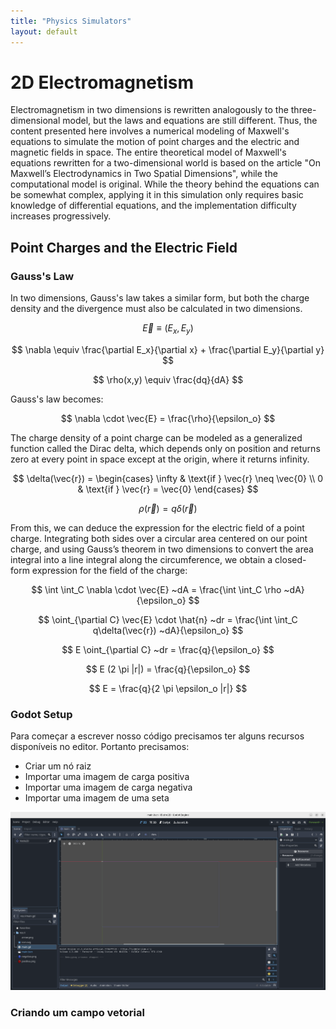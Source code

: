 ```yaml
---
title: "Physics Simulators"
layout: default
---
```


<style>
.site-header {
  display: none;
}
</style>


<head>
<style>
a {
  color: #59b390;
  text-decoration: none;
}
a:hover {
  color: #006400;
  text-decoration: underline;
}
</style>
</head>

<!-- Enables MathJax -->
<script type="text/javascript" async
  src="https://cdn.jsdelivr.net/npm/mathjax@3/es5/tex-mml-chtml.js">
</script>

# 2D Electromagnetism

Electromagnetism in two dimensions is rewritten analogously to the three-dimensional model, but the laws and equations are still different. Thus, the content presented here involves a numerical modeling of Maxwell's equations to simulate the motion of point charges and the electric and magnetic fields in space. The entire theoretical model of Maxwell's equations rewritten for a two-dimensional world is based on the article "On Maxwell’s Electrodynamics in Two Spatial Dimensions", while the computational model is original. While the theory behind the equations can be somewhat complex, applying it in this simulation only requires basic knowledge of differential equations, and the implementation difficulty increases progressively.

## Point Charges and the Electric Field

### Gauss's Law

In two dimensions, Gauss's law takes a similar form, but both the charge density and the divergence must also be calculated in two dimensions.

$$
\vec{E} \equiv (E_x, E_y)
$$

$$
\nabla \equiv \frac{\partial E_x}{\partial x} + \frac{\partial E_y}{\partial y}
$$

$$
\rho(x,y) \equiv \frac{dq}{dA}
$$

Gauss's law becomes:

$$
\nabla \cdot \vec{E} = \frac{\rho}{\epsilon_o}
$$

The charge density of a point charge can be modeled as a generalized function called the Dirac delta, which depends only on position and returns zero at every point in space except at the origin, where it returns infinity.

$$
\delta(\vec{r}) = 
\begin{cases}
\infty & \text{if } \vec{r} \neq \vec{0} \\
0             & \text{if } \vec{r} = \vec{0}
\end{cases}
$$

$$
\rho(\vec{r}) = q\delta(\vec{r})
$$

From this, we can deduce the expression for the electric field of a point charge. Integrating both sides over a circular area centered on our point charge, and using Gauss’s theorem in two dimensions to convert the area integral into a line integral along the circumference, we obtain a closed-form expression for the field of the charge:

$$
\int \int_C \nabla \cdot \vec{E} ~dA = \frac{\int \int_C \rho ~dA}{\epsilon_o} 
$$

$$
\oint_{\partial C} \vec{E} \cdot \hat{n} ~dr  = \frac{\int \int_C q\delta(\vec{r}) ~dA}{\epsilon_o} 
$$

$$
E \oint_{\partial C} ~dr  = \frac{q}{\epsilon_o} 
$$

$$
E (2 \pi |r|)  = \frac{q}{\epsilon_o} 
$$

$$
E = \frac{q}{2 \pi \epsilon_o |r|} 
$$

### Godot Setup

Para começar a escrever nosso código precisamos ter alguns recursos disponíveis no editor. Portanto precisamos:

* Criar um nó raiz
* Importar uma imagem de carga positiva
* Importar uma imagem de carga negativa
* Importar uma imagem de uma seta

![Godot Charge Setup](../pics/charge_setup.png)

### Criando um campo vetorial

